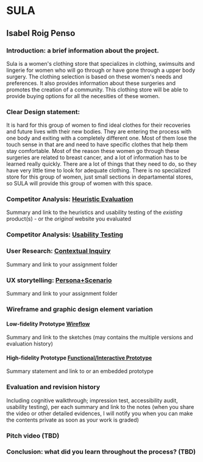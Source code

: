 # SULA
## Isabel Roig Penso


### Introduction: a brief information about the project. 
Sula is a women's clothing store that specializes in clothing, swimsuits and lingerie for women who will go through or have gone through a upper body surgery. The clothing selection is based on these women's needs and preferences. It also provides information about these surgeries and promotes the creation of a community. This clothing store will be able to provide buying options for all the necesities of these women.

### Clear Design statement: 
It is hard for this group of women to find ideal clothes for their recoveries and future lives with their new bodies. They are entering the process with one body and exiting with a completely different one. Most of them lose the touch sense in that are and need to have specific clothes that help them stay comfortable. Most of the reason these women go through these surgeries are related to breast cancer, and a lot of information has to be learned really quickly. There are a lot of things that they need to do, so they have very little time to look for adequate clothing. There is no specialized store for this group of women, just small sections in departamental stores, so SULA will provide this group of women with this space.


### Competitor Analysis: [Heuristic Evaluation](https://github.com/isabelroig/DH-150---Isabel-Roig-Penso/tree/main/Assignment01)
Summary and link to the heuristics and usability testing of the *existing* product(s) - or the *original* website you evaluated

### Competitor Analysis: [Usability Testing](https://github.com/isabelroig/DH-150---Isabel-Roig-Penso/tree/main/Assignment02)

### User Research: [Contextual Inquiry](https://github.com/isabelroig/DH-150---Isabel-Roig-Penso/tree/main/Assignment04)
Summary and link to your assignment folder

### UX storytelling: [Persona+Scenario](https://github.com/isabelroig/DH-150---Isabel-Roig-Penso/tree/main/Assignment05)
Summary and link to your assignment folder

### Wireframe and graphic design element variation

#### Low-fidelity Prototype [Wireflow](https://github.com/isabelroig/DH-150---Isabel-Roig-Penso/tree/main/Assignment06)
Summary and link to the sketches (may contains the multiple versions and evaluation history)

#### High-fidelity Prototype [Functional/Interactive Prototype](https://github.com/isabelroig/DH-150---Isabel-Roig-Penso/tree/main/Assignment07)
Summary statement and link to or an embedded prototype

### Evaluation and revision history  
Including cognitive walkthrough; impression test, accessibility audit, usability testing), per each summary and link to the notes (when you share the video or other detailed evidences, I will notify you when you can make the contents private as soon as your work is graded)

### Pitch video (TBD)

### Conclusion: what did you learn throughout the process? (TBD)
